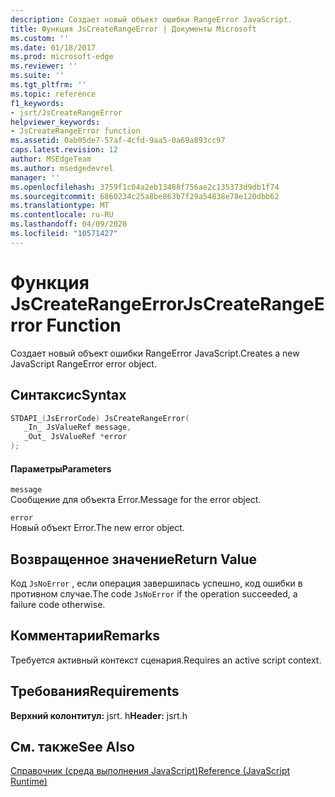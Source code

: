```yaml
---
description: Создает новый объект ошибки RangeError JavaScript.
title: Функция JsCreateRangeError | Документы Microsoft
ms.custom: ''
ms.date: 01/18/2017
ms.prod: microsoft-edge
ms.reviewer: ''
ms.suite: ''
ms.tgt_pltfrm: ''
ms.topic: reference
f1_keywords:
- jsrt/JsCreateRangeError
helpviewer_keywords:
- JsCreateRangeError function
ms.assetid: 0ab05de7-57af-4cfd-9aa5-0a69a893cc97
caps.latest.revision: 12
author: MSEdgeTeam
ms.author: msedgedevrel
manager: ''
ms.openlocfilehash: 3759f1c04a2eb13488f756ae2c135373d9db1f74
ms.sourcegitcommit: 6860234c25a8be863b7f29a54838e78e120dbb62
ms.translationtype: MT
ms.contentlocale: ru-RU
ms.lasthandoff: 04/09/2020
ms.locfileid: "10571427"
---
```

# <span data-ttu-id="adc73-103">Функция JsCreateRangeError</span><span class="sxs-lookup"><span data-stu-id="adc73-103">JsCreateRangeError Function</span></span>
<span data-ttu-id="adc73-104">Создает новый объект ошибки RangeError JavaScript.</span><span class="sxs-lookup"><span data-stu-id="adc73-104">Creates a new JavaScript RangeError error object.</span></span>
  
## <span data-ttu-id="adc73-105">Синтаксис</span><span class="sxs-lookup"><span data-stu-id="adc73-105">Syntax</span></span>  
  
```cpp  
STDAPI_(JsErrorCode) JsCreateRangeError(  
   _In_ JsValueRef message,  
   _Out_ JsValueRef *error  
);  
```  
  
#### <span data-ttu-id="adc73-106">Параметры</span><span class="sxs-lookup"><span data-stu-id="adc73-106">Parameters</span></span>  
 `message`  
 <span data-ttu-id="adc73-107">Сообщение для объекта Error.</span><span class="sxs-lookup"><span data-stu-id="adc73-107">Message for the error object.</span></span>  
  
 `error`  
 <span data-ttu-id="adc73-108">Новый объект Error.</span><span class="sxs-lookup"><span data-stu-id="adc73-108">The new error object.</span></span>  
  
## <span data-ttu-id="adc73-109">Возвращенное значение</span><span class="sxs-lookup"><span data-stu-id="adc73-109">Return Value</span></span>  
 <span data-ttu-id="adc73-110">Код `JsNoError` , если операция завершилась успешно, код ошибки в противном случае.</span><span class="sxs-lookup"><span data-stu-id="adc73-110">The code `JsNoError` if the operation succeeded, a failure code otherwise.</span></span>  
  
## <span data-ttu-id="adc73-111">Комментарии</span><span class="sxs-lookup"><span data-stu-id="adc73-111">Remarks</span></span>  
 <span data-ttu-id="adc73-112">Требуется активный контекст сценария.</span><span class="sxs-lookup"><span data-stu-id="adc73-112">Requires an active script context.</span></span>  
  
## <span data-ttu-id="adc73-113">Требования</span><span class="sxs-lookup"><span data-stu-id="adc73-113">Requirements</span></span>  
 <span data-ttu-id="adc73-114">**Верхний колонтитул:** jsrt. h</span><span class="sxs-lookup"><span data-stu-id="adc73-114">**Header:** jsrt.h</span></span>  
  
## <span data-ttu-id="adc73-115">См. также</span><span class="sxs-lookup"><span data-stu-id="adc73-115">See Also</span></span>  
 [<span data-ttu-id="adc73-116">Справочник (среда выполнения JavaScript)</span><span class="sxs-lookup"><span data-stu-id="adc73-116">Reference (JavaScript Runtime)</span></span>](../chakra-hosting/reference-javascript-runtime.md)
